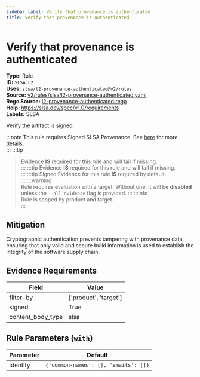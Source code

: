 ```yaml
---
sidebar_label: Verify that provenance is authenticated
title: Verify that provenance is authenticated
---  
```

# Verify that provenance is authenticated  
**Type:** Rule  
**ID:** `SLSA.L2`  
**Uses:** `slsa/l2-provenance-authenticated@v2/rules`  
**Source:** [v2/rules/slsa/l2-provenance-authenticated.yaml](https://github.com/scribe-public/sample-policies/blob/main/v2/rules/slsa/l2-provenance-authenticated.yaml)  
**Rego Source:** [l2-provenance-authenticated.rego](https://github.com/scribe-public/sample-policies/blob/main/v2/rules/slsa/l2-provenance-authenticated.rego)  
**Help:** https://slsa.dev/spec/v1.0/requirements  
**Labels:** SLSA  

Verify the artifact is signed.

:::note 
This rule requires Signed SLSA Provenance. See [here](https://deploy-preview-299--scribe-security.netlify.app/docs/valint/help/valint_slsa) for more details.  
::: 
:::tip 
> Evidence **IS** required for this rule and will fail if missing.  
::: 
:::tip 
> Evidence **IS** required for this rule and will fail if missing.  
::: 
:::tip 
Signed Evidence for this rule **IS** required by default.  
::: 
:::warning  
Rule requires evaluation with a target. Without one, it will be **disabled** unless the `--all-evidence` flag is provided.
::: 
:::info  
Rule is scoped by product and target.  
:::  

## Mitigation  
Cryptographic authentication prevents tampering with provenance data, ensuring that only valid and secure build information is used to establish the integrity of the software supply chain.



## Evidence Requirements  
| Field | Value |
|-------|-------|
| filter-by | ['product', 'target'] |
| signed | True |
| content_body_type | slsa |

## Rule Parameters (`with`)  
| Parameter | Default |
|-----------|---------|
| identity | `{'common-names': [], 'emails': []}` |

